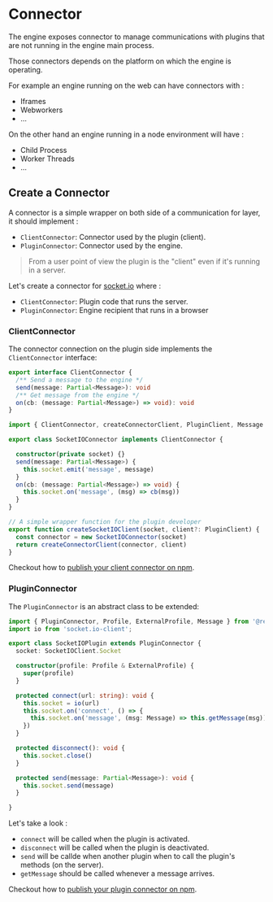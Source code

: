 # Connector
The engine exposes connector to manage communications with plugins that are not running in the engine main process.

Those connectors depends on the platform on which the engine is operating.

For example an engine running on the web can have connectors with : 
- Iframes
- Webworkers
- ...

On the other hand an engine running in a node environment will have : 
- Child Process
- Worker Threads
- ...

## Create a Connector
A connector is a simple wrapper on both side of a communication for layer, it should implement : 
- `ClientConnector`: Connector used by the plugin (client).
- `PluginConnector`: Connector used by the engine.

> From a user point of view the plugin is the "client" even if it's running in a server.

Let's create a connector for [socket.io](https://socket.io/) where : 
- `ClientConnector`: Plugin code that runs the server.
- `PluginConnector`: Engine recipient that runs in a browser

### ClientConnector
The connector connection on the plugin side implements the `ClientConnector` interface: 

```typescript
export interface ClientConnector {
  /** Send a message to the engine */
  send(message: Partial<Message>): void
  /** Get message from the engine */
  on(cb: (message: Partial<Message>) => void): void
}
```

```typescript
import { ClientConnector, createConnectorClient, PluginClient, Message } from '@remixproject/plugin'

export class SocketIOConnector implements ClientConnector {

  constructor(private socket) {}
  send(message: Partial<Message>) {
    this.socket.emit('message', message)
  }
  on(cb: (message: Partial<Message>) => void) {
    this.socket.on('message', (msg) => cb(msg))
  }
}

// A simple wrapper function for the plugin developer
export function createSocketIOClient(socket, client?: PluginClient) {
  const connector = new SocketIOConnector(socket)
  return createConnectorClient(connector, client)
}
```

Checkout how to [publish your client connector on npm](client-connector.md). 

### PluginConnector
The `PluginConnector` is an abstract class to be extended: 

```typescript
import { PluginConnector, Profile, ExternalProfile, Message } from '@remixproject/engine'
import io from 'socket.io-client';

export class SocketIOPlugin extends PluginConnector {
  socket: SocketIOClient.Socket

  constructor(profile: Profile & ExternalProfile) {
    super(profile)
  }

  protected connect(url: string): void {
    this.socket = io(url)
    this.socket.on('connect', () => {
      this.socket.on('message', (msg: Message) => this.getMessage(msg))
    })
  }

  protected disconnect(): void {
    this.socket.close()
  }

  protected send(message: Partial<Message>): void {
    this.socket.send(message)
  }

}
```

Let's take a look : 
- `connect` will be called when the plugin is activated.
- `disconnect` will be called when the plugin is deactivated.
- `send` will be callde when another plugin when to call the plugin's methods (on the server).
- `getMessage` should be called whenever a message arrives.

Checkout how to [publish your plugin connector on npm](plugin-connector.md).